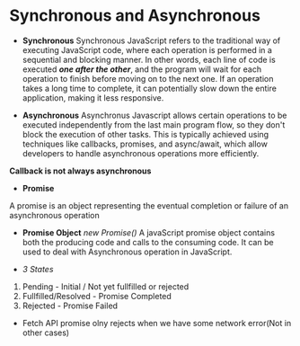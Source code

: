 # Synchronous and Asynchronous

- **Synchronous**
  Synchronous JavaScript refers to the traditional way of executing JavaScript code, where each operation is performed in a sequential and blocking manner. In other words, each line of code is executed **_one after the other_**, and the program will wait for each operation to finish before moving on to the next one. If an operation takes a long time to complete, it can potentially slow down the entire application, making it less responsive.

- **Asynchronous**
  Asynchronus Javascript allows certain operations to be executed independently from the last main program flow, so they don't block the execution of other tasks. This is typically achieved using techniques like callbacks, promises, and async/await, which allow developers to handle asynchronous operations more efficiently.

**Callback is not always asynchronous**

- **Promise**

A promise is an object representing the eventual completion or failure of an asynchronous operation

- **Promise Object**
  _new Promise()_
  A javaScript promise object contains both the producing code and calls to the consuming code. It can be used to deal with Asynchronous operation in JavaScript.

- _3 States_

1. Pending - Initial / Not yet fullfilled or rejected
2. Fullfilled/Resolved - Promise Completed
3. Rejected - Promise Failed

- Fetch API promise olny rejects when we have some network error(Not in other cases)
